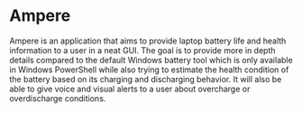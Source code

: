 # Ampere
Ampere is an application that aims to provide laptop battery life and health information to a user in a neat GUI. 
The goal is to provide more in depth details compared to the default Windows battery tool which is only available in 
Windows PowerShell while also trying to estimate the health condition of the battery based on its charging and discharging behavior. 
It will also be able to give voice and visual alerts to a user about overcharge or overdischarge conditions.

